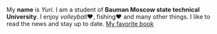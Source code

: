 My **name** is *Yuri*. I am a student of **Bauman Moscow state technical University**. I enjoy *volleyball*:heart:, fishing:heart: and many other things. I like to read the news and stay up to date.
[My favorite book](http://static.ozone.ru/multimedia/1005526525.jpg)
